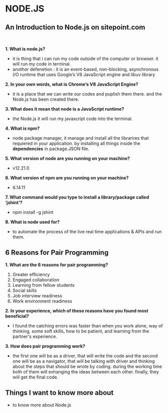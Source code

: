 # NODE.JS

## An Introduction to Node.js on sitepoint.com

</br>

**1. What is node.js?**
- it is thing that i can run my code outside of the computer or browser. it will run my code in terminal. 
- anothor defenetion : it is an event-based, non-blocking, asynchronous I/O runtime that uses Google’s V8 JavaScript engine and libuv library

**2. In your own words, what is Chrome’s V8 JavaScript Engine?**
- it is a place that we can write our codes and puplish them there. and the Node.js has been created there.

**3. What does it mean that node is a JavaScript runtime?**
- the Node.js it will run my javascript code into the terminal.

**4. What is npm?**
- node package manager, it manage and install all the librarires that requiered in your application. by installing all things inside the **dependencies** in package.JSON file.

**5. What version of node are you running on your machine?**
- v12.21.0

**6. What version of npm are you running on your machine?**
- 6.14.11

**7. What command would you type to install a library/package called ‘jshint’?**
- npm install -g jshint

**8. What is node used for?**
- to automate the process of the live real time applications & APIs and run them.


## 6 Reasons for Pair Programming

**1. What are the 6 reasons for pair programming?**

 1. Greater efficiency
 2. Engaged collaboration
 3. Learning from fellow students
 4. Social skills
 5. Job interview readiness
 6. Work environment readiness

**2. In your experience, which of these reasons have you found most beneficial?**
- I found the catching errors was faster than when you work alone, way of thinking, some soft skills, how to be patient, and learning from the partner's experience.

**3. How does pair programming work?**
- the first one will be as a driver, that will write the code and the second one will be as a navigator, that will be talking with driver and thinking about the steps that should be wrote by coding. during the working time both of them will exhanging the ideas between each other. finally, they will get the final code.


## Things I want to know more about
- to know more about Node.js


